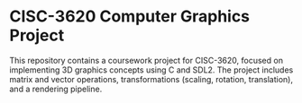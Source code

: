 # CISC-3620 Computer Graphics Project
This repository contains a coursework project for CISC-3620, focused on implementing 3D graphics concepts using C and SDL2. The project includes matrix and vector operations, transformations (scaling, rotation, translation), and a rendering pipeline.
